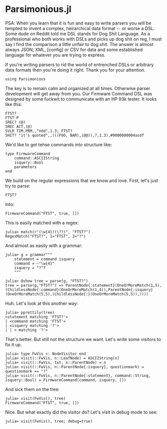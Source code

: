 Parsimonious.jl
===============

PSA: When you learn that it is fun and easy to write parsers you will be
tempted to invent a complex, heirarchical data format -- or worse a DSL.  Some
dude on Reddit told me DSL stands for Dog Shit Language. As a professional who
both works with DSLs and picks up dog shit on reg, I must say I find the
comparison a little unfair to dog shit. The answer is almost always JSON, XML,
[config] or CSV for data and some established language for whatever you are
trying to express. 

If you're writing parsers to rid the world of entrenched DSLs or arbitrary data
formats then you're doing it right. Thank you for your attention.

    using Parsimonious

The key is to remain calm and organized at all times. Otherwise parser
development will get away from you. Our Firmware Command DSL was designed by
some fuckwit to communicate with an HP 93k tester. It looks like this:

    FTST?
    FTST P
    SREC? (@)
    SREC ACT,(@)
    SVLR TIM,PRM,,"Vdd",1.3; FTST?
    SHIT? "it's quoted",,(((FOO, BAR),(@@)),7,1.3),#9000000004asdf

We'd like to get tehse commands into structure like:

    type FirmwareCommand
        command::ASCIIString
        isquery::Bool
        parameters
    end

We build on the regular expressions that we know and love. First, let's just
try to parse:

    FTST?

Into:

    FirmwareCommand("FTST", true, [])

This is easily matched with a regex:

    julia> match(r"(\w{4})(\??)", "FTST?")
    RegexMatch("FTST?", 1="FTST", 2="?")

And almost as easily with a grammar:

    julia> g = grammar"""
        statement = command isquery
        command = ~"\w{4}"
        isquery = "?"?
        """

    julia> @show tree = parse(g, "FTST?")
    tree = parse(g,"FTST?") => ParentNode{:statement}(OneOrMoreMatch(1,5),(ChildlessNode{:command}(OneOrMoreMatch(1,4)),ParentNode{:isquery}(OneOrMoreMatch(5,5),(ChildlessNode{:}(OneOrMoreMatch(5,5)),))))

Huh. Let's look at this another way:

    julia> pprettily(tree)
    <statement matching 'FTST?'>
    | <command matching 'FTST'>
    | <isquery matching '?'>
    | | < matching '?'>

That's better. But still not the structure we want. Let's write some visitors
to fix it up.

    julia> type FwVis <: NodeVisitor end
    julia> visit(::FwVis, n::LeafNode) = ASCIIString(n)
    julia> visit(::FwVis, txt, n::ParentNode) = n
    julia> visit(::FwVis, n::ParentNode{:isquery}, questionmark) = questionmark == "?"
    julia> visit(::FwVis, n::ParentNode{:statement}, command::String, isquery::Bool) = FirmwareCommand(command, isquery, [])

And sick them on the tree:

    julia> visit(FwVis(), tree)
    FirmwareCommand("FTST", true, [])

Nice. But what exactly did the visitor do? Let's visit in debug mode to see:

    julia> visit(FwVis(), tree; debug=true)
